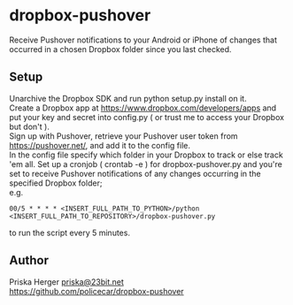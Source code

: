 dropbox-pushover
================

Receive Pushover notifications to your Android or iPhone 
of changes that occurred in a chosen Dropbox folder since you last checked.

Setup
-------

Unarchive the Dropbox SDK and run python setup.py install on it.  
Create a Dropbox app at https://www.dropbox.com/developers/apps and put your key and secret into config.py 
( or trust me to access your Dropbox but don't ).  
Sign up with Pushover, retrieve your Pushover user token from https://pushover.net/, 
and add it to the config file.  
In the config file specify which folder in your Dropbox to track or else track 'em all.
Set up a cronjob ( crontab -e ) for dropbox-pushover.py and you're set to receive Pushover notifications 
of any changes occurring in the specified Dropbox folder;  
e.g. 
    
    00/5 * * * * <INSERT_FULL_PATH_TO_PYTHON>/python <INSERT_FULL_PATH_TO_REPOSITORY>/dropbox-pushover.py

to run the script every 5 minutes.

Author
-------
Priska Herger <priska@23bit.net>  
https://github.com/policecar/dropbox-pushover

